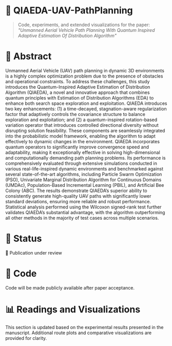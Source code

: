 # 🚁 QIAEDA-UAV-PathPlanning
> Code, experiments, and extended visualizations for the paper:  
> *"Unmanned Aerial Vehicle Path Planning With Quantum Inspired Adaptive Estimation Of Distribution Algorithm"*

# 📄 Abstract
Unmanned Aerial Vehicle (UAV) path planning in dynamic 3D environments is a highly complex optimization problem due to the presence of obstacles and operational constraints. To address these challenges, this study introduces the Quantum-Inspired Adaptive Estimation of Distribution Algorithm (QIAEDA), a novel and innovative approach that combines quantum principles with Estimation of Distribution Algorithms (EDA) to enhance both search space exploration and exploitation. QIAEDA introduces two key enhancements: (1) a time-decayed, stagnation-aware regularization factor that adaptively controls the covariance structure to balance exploration and exploitation; and (2) a quantum-inspired rotation-based variation operator that introduces controlled directional diversity without disrupting solution feasibility. These components are seamlessly integrated into the probabilistic model framework, enabling the algorithm to adapt effectively to dynamic changes in the environment. QIAEDA incorporates quantum operators to significantly improve convergence speed and adaptability, making it exceptionally effective in solving high-dimensional and computationally demanding path planning problems. Its performance is comprehensively evaluated through extensive simulations conducted in various real-life-inspired dynamic environments and benchmarked against several state-of-the-art algorithms, including Particle Swarm Optimization (PSO), Univariate Marginal Distribution Algorithm for Continuous Domains (UMDAc), Population-Based Incremental Learning (PBIL), and Artificial Bee Colony (ABC). The results demonstrate QIAEDA’s superior ability to consistently generate high-quality UAV paths with significantly lower standard deviations, ensuring more reliable and robust performance. Statistical analysis performed using the Wilcoxon signed-rank test further validates QIAEDA’s substantial advantage, with the algorithm outperforming all other methods in the majority of test cases across multiple scenarios.

#  🔄 Status
📝 Publication under review

# 🧠 Code
Code will be made publicly available after paper acceptance.

# 📊 Readings and Visualizations
This section is updated based on the experimental results presented in the manuscript. Additional route plots and comparative visualizations are provided for clarity.
